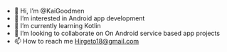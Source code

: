 - 👋 Hi, I’m @KaiGoodmen
- 👀 I’m interested in Android app development
- 🌱 I’m currently learning Kotlin
- 💞️ I’m looking to collaborate on On Android service based app projects
- 📫 How to reach me Hirgeto18@gmail.com

<!---
KaiGoodmen/KaiGoodmen is a ✨ special ✨ repository because its `README.md` (this file) appears on your GitHub profile.
You can click the Preview link to take a look at your changes.
--->
